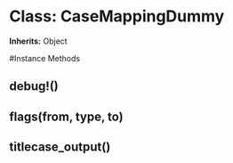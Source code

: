 # Class: CaseMappingDummy
**Inherits:** Object
    




#Instance Methods
## debug!() [](#method-i-debug!)

## flags(from, type, to) [](#method-i-flags)

## titlecase_output() [](#method-i-titlecase_output)

